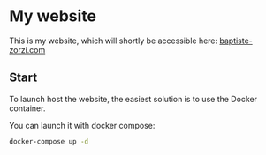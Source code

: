 # My website


This is my website, which will shortly be accessible here: [baptiste-zorzi.com](https://baptiste-zorzi.com)


## Start

To launch host the website, the easiest solution is to use the Docker container.

You can launch it with docker compose:
```bash
docker-compose up -d
```
